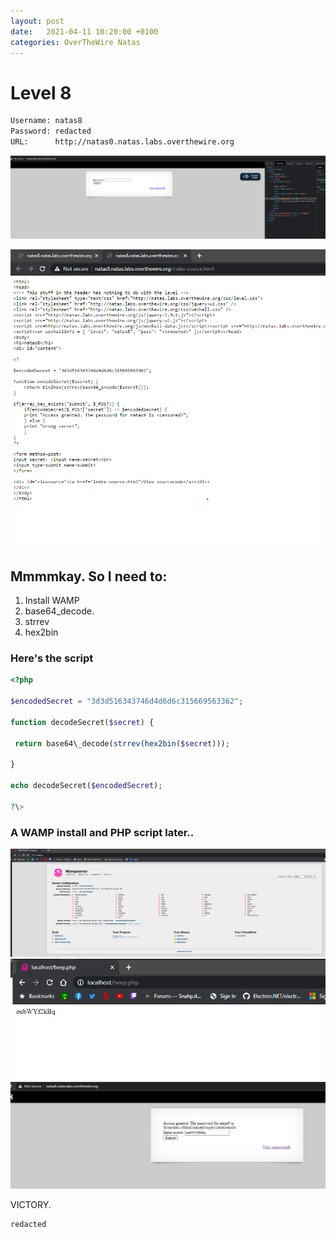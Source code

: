 ```yaml
---
layout: post
date:   2021-04-11 10:20:00 +0100
categories: OverTheWire Natas
---
```


# Level 8

```bash
Username: natas8
Password: redacted
URL:      http://natas0.natas.labs.overthewire.org
```

![](/assets/28.png)


![](/assets/29.png)

## Mmmmkay. So I need to:
1. Install WAMP
2. base64_decode. 
3. strrev
4. hex2bin

### Here's the script

```php
<?php

$encodedSecret = "3d3d516343746d4d6d6c315669563362";

function decodeSecret($secret) {

 return base64\_decode(strrev(hex2bin($secret)));

}

echo decodeSecret($encodedSecret);

?\>
```
 
### A WAMP install and PHP script later..

![](/assets/27.png)
![](/assets/30.png)
![](/assets/31.png)


VICTORY.

```
redacted 
```
